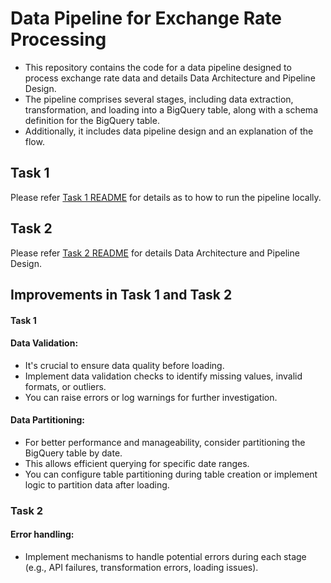 # Data Pipeline for Exchange Rate Processing

- This repository contains the code for a data pipeline designed to process exchange rate data and details Data Architecture and Pipeline Design.
- The pipeline comprises several stages, including data extraction, transformation, and loading into a BigQuery table, along with a schema definition for the BigQuery table.
- Additionally, it includes data pipeline design and an explanation of the flow.

## Task 1
Please refer [Task 1 README](https://github.com/karmani1997/exchange-rate-data-engineer-challenge/tree/main/pipeline) for details as to how to run the pipeline locally.

## Task 2
Please refer [Task 2 README](https://github.com/karmani1997/exchange-rate-data-engineer-challenge/tree/main/task-2) for details Data Architecture and Pipeline Design.

## Improvements in Task 1 and Task 2
#### Task 1
#### Data Validation:
- It's crucial to ensure data quality before loading.
- Implement data validation checks to identify missing values, invalid formats, or outliers.
- You can raise errors or log warnings for further investigation.

#### Data Partitioning:

- For better performance and manageability, consider partitioning the BigQuery table by date.
- This allows efficient querying for specific date ranges.
- You can configure table partitioning during table creation or implement logic to partition data after loading.
### Task 2
#### Error handling: 
- Implement mechanisms to handle potential errors during each stage (e.g., API failures, transformation errors, loading issues).
